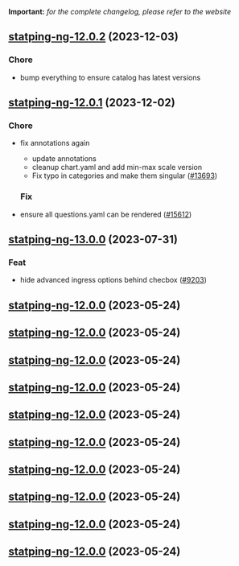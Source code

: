 **Important:**
*for the complete changelog, please refer to the website*




## [statping-ng-12.0.2](https://github.com/truecharts/charts/compare/statping-ng-12.0.1...statping-ng-12.0.2) (2023-12-03)

### Chore

- bump everything to ensure catalog has latest versions
  
  


## [statping-ng-12.0.1](https://github.com/truecharts/charts/compare/statping-ng-13.0.0...statping-ng-12.0.1) (2023-12-02)

### Chore

- fix annotations again
  - update annotations
  - cleanup chart.yaml and add min-max scale version
  - Fix typo in categories and make them singular ([#13693](https://github.com/truecharts/charts/issues/13693))
  
  ### Fix

- ensure all questions.yaml can be rendered ([#15612](https://github.com/truecharts/charts/issues/15612))
  
  











## [statping-ng-13.0.0](https://github.com/truecharts/charts/compare/statping-ng-12.0.0...statping-ng-13.0.0) (2023-07-31)

### Feat

- hide advanced ingress options behind checbox ([#9203](https://github.com/truecharts/charts/issues/9203))
  
  


## [statping-ng-12.0.0](https://github.com/truecharts/charts/compare/statping-ng-11.0.6...statping-ng-12.0.0) (2023-05-24)




## [statping-ng-12.0.0](https://github.com/truecharts/charts/compare/statping-ng-11.0.6...statping-ng-12.0.0) (2023-05-24)




## [statping-ng-12.0.0](https://github.com/truecharts/charts/compare/statping-ng-11.0.6...statping-ng-12.0.0) (2023-05-24)




## [statping-ng-12.0.0](https://github.com/truecharts/charts/compare/statping-ng-11.0.6...statping-ng-12.0.0) (2023-05-24)




## [statping-ng-12.0.0](https://github.com/truecharts/charts/compare/statping-ng-11.0.6...statping-ng-12.0.0) (2023-05-24)




## [statping-ng-12.0.0](https://github.com/truecharts/charts/compare/statping-ng-11.0.6...statping-ng-12.0.0) (2023-05-24)




## [statping-ng-12.0.0](https://github.com/truecharts/charts/compare/statping-ng-11.0.6...statping-ng-12.0.0) (2023-05-24)




## [statping-ng-12.0.0](https://github.com/truecharts/charts/compare/statping-ng-11.0.6...statping-ng-12.0.0) (2023-05-24)




## [statping-ng-12.0.0](https://github.com/truecharts/charts/compare/statping-ng-11.0.6...statping-ng-12.0.0) (2023-05-24)




## [statping-ng-12.0.0](https://github.com/truecharts/charts/compare/statping-ng-11.0.6...statping-ng-12.0.0) (2023-05-24)




